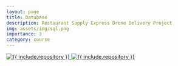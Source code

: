 ```yaml
---
layout: page
title: Database
description: Restaurant Supply Express Drone Delivery Project
img: assets/img/sql.png
importance: 3
category: course
---
```


<div class="repo p-2 text-center">
  <a href="https://github.com/zhaodong03/Restaurant-Supply-Express-Drone-Delivery">
    <img class="repo-img-light w-100" alt="{{ include.repository }}" src="https://github-readme-stats.vercel.app/api/pin/?username=zhaodong03&repo=Restaurant-Supply-Express-Drone-Delivery&theme={{ site.repo_theme_light }}&show_owner={{ show_owner }}">
    <img class="repo-img-dark w-100" alt="{{ include.repository }}" src="https://github-readme-stats.vercel.app/api/pin/?username=zhaodong03&repo=Restaurant-Supply-Express-Drone-Delivery&theme={{ site.repo_theme_light }}&show_owner={{ show_owner }}">
  </a>
</div>
